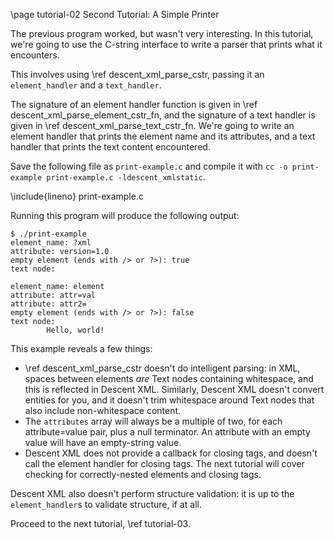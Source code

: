 \page tutorial-02 Second Tutorial: A Simple Printer

The previous program worked, but wasn't very interesting. In this tutorial, we're going to use the C-string interface to write a parser that prints what it encounters.

This involves using \ref descent_xml_parse_cstr, passing it an `element_handler` and a `text_handler`.

The signature of an element handler function is given in \ref descent_xml_parse_element_cstr_fn, and the signature of a text handler is given in \ref descent_xml_parse_text_cstr_fn. We're going to write an element handler that prints the element name and its attributes, and a text handler that prints the text content encountered.

Save the following file as `print-example.c` and compile it with `cc -o print-example print-example.c -ldescent_xmlstatic`.

\include{lineno} print-example.c

Running this program will produce the following output:

```
$ ./print-example
element_name: ?xml
attribute: version=1.0
empty element (ends with /> or ?>): true
text node:

element_name: element
attribute: attr=val
attribute: attr2=
empty element (ends with /> or ?>): false
text node:
        Hello, world!

```

This example reveals a few things:
- \ref descent_xml_parse_cstr doesn't do intelligent parsing: in XML, spaces between elements _are_ Text nodes containing whitespace, and this is reflected in Descent XML. Similarly, Descent XML doesn't convert entities for you, and it doesn't trim whitespace around Text nodes that also include non-whitespace content.
- The `attributes` array will always be a multiple of two, for each attribute=value pair, plus a null terminator. An attribute with an empty value will have an empty-string value.
- Descent XML does not provide a callback for closing tags, and doesn't call the element handler for closing tags. The next tutorial will cover checking for correctly-nested elements and closing tags.

Descent XML also doesn't perform structure validation: it is up to the `element_handler`s to validate structure, if at all.

Proceed to the next tutorial, \ref tutorial-03.
